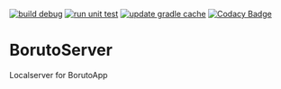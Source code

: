 [![build debug](https://github.com/tecruz/BorutoServer/actions/workflows/build-debug.yml/badge.svg)](https://github.com/tecruz/BorutoServer/actions/workflows/build-debug.yml)
[![run unit test](https://github.com/tecruz/BorutoServer/actions/workflows/run-unit-test.yml/badge.svg)](https://github.com/tecruz/BorutoServer/actions/workflows/run-unit-test.yml)
[![update gradle cache](https://github.com/tecruz/BorutoServer/actions/workflows/update-gradle-cache.yml/badge.svg)](https://github.com/tecruz/BorutoServer/actions/workflows/update-gradle-cache.yml)
[![Codacy Badge](https://app.codacy.com/project/badge/Grade/fc5d0c5d4e1944b6841f0d5c2bd9633a)](https://www.codacy.com/gh/tecruz/BorutoServer/dashboard?utm_source=github.com&amp;utm_medium=referral&amp;utm_content=tecruz/BorutoServer&amp;utm_campaign=Badge_Grade)

# BorutoServer

Localserver for BorutoApp
